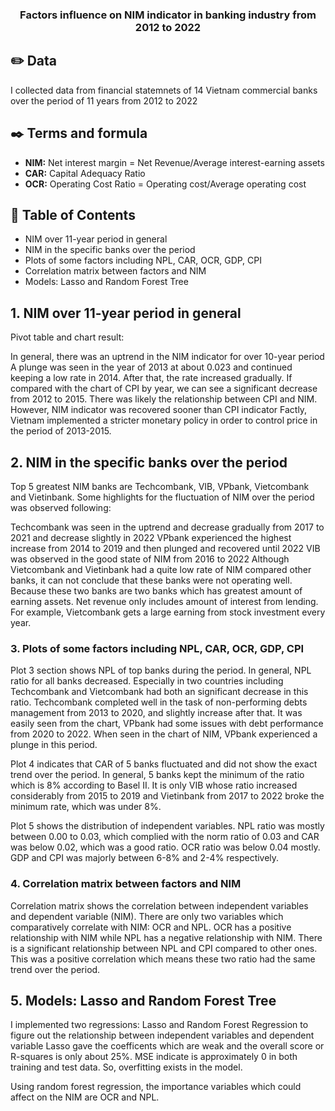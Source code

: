 
<h3 align="center">Factors influence on NIM indicator in banking industry from 2012 to 2022</h3>

## ✏️ Data
I collected data from financial statemnets of 14 Vietnam commercial banks over the period of 11 years from 2012 to 2022

##  ✒️ Terms and formula
- **NIM:** Net interest margin = Net Revenue/Average interest-earning assets
- **CAR:** Capital Adequacy Ratio 
- **OCR:** Operating Cost Ratio = Operating cost/Average operating cost

## 📝 Table of Contents

- NIM over 11-year period in general
- NIM in the specific banks over the period
- Plots of some factors including NPL, CAR, OCR, GDP, CPI
- Correlation matrix between factors and NIM
- Models: Lasso and Random Forest Tree


## 1. NIM over 11-year period in general 

Pivot table and chart result:

In general, there was an uptrend in the NIM indicator for over 10-year period A plunge was seen in the year of 2013 at about 0.023 and continued keeping a low rate in 2014. After that, the rate increased gradually. If compared with the chart of CPI by year, we can see a significant decrease from 2012 to 2015. There was likely the relationship between CPI and NIM. However, NIM indicator was recovered sooner than CPI indicator Factly, Vietnam implemented a stricter monetary policy in order to control price in the period of 2013-2015.

## 2. NIM in the specific banks over the period 

Top 5 greatest NIM banks are Techcombank, VIB, VPbank, Vietcombank and Vietinbank. Some highlights for the fluctuation of NIM over the period was observed following:

Techcombank was seen in the uptrend and decrease gradually from 2017 to 2021 and decrease slightly in 2022 VPbank experienced the highest increase from 2014 to 2019 and then plunged and recovered until 2022 VIB was observed in the good state of NIM from 2016 to 2022 Although Vietcombank and Vietinbank had a quite low rate of NIM compared other banks, it can not conclude that these banks were not operating well. Because these two banks are two banks which has greatest amount of earning assets. Net revenue only includes amount of interest from lending. For example, Vietcombank gets a large earning from stock investment every year.


### 3. Plots of some factors including NPL, CAR, OCR, GDP, CPI 

Plot 3 section shows NPL of top banks during the period. In general, NPL ratio for all banks decreased. Especially in two countries including Techcombank and Vietcombank had both an significant decrease in this ratio. Techcombank completed well in the task of non-performing debts management from 2013 to 2020, and slightly increase after that. It was easily seen from the chart, VPbank had some issues with debt performance from 2020 to 2022. When seen in the chart of NIM, VPbank experienced a plunge in this period.

Plot 4 indicates that CAR of 5 banks fluctuated and did not show the exact trend over the period. In general, 5 banks kept the minimum of the ratio which is 8% according to Basel II. It is only VIB whose ratio increased considerably from 2015 to 2019 and Vietinbank from 2017 to 2022 broke the minimum rate, which was under 8%.

Plot 5 shows the distribution of independent variables. NPL ratio was mostly between 0.00 to 0.03, which complied with the norm ratio of 0.03 and CAR was below 0.02, which was a good ratio. OCR ratio was below 0.04 mostly. GDP and CPI was majorly between 6-8% and 2-4% respectively.

### 4. Correlation matrix between factors and NIM

Correlation matrix shows the correlation between independent variables and dependent variable (NIM). There are only two variables which comparatively correlate with NIM: OCR and NPL. OCR has a positive relationship with NIM while NPL has a negative relationship with NIM. There is a significant relationship between NPL and CPI compared to other ones. This was a positive correlation which means these two ratio had the same trend over the period.


## 5. Models: Lasso and Random Forest Tree

I implemented two regressions: Lasso and Random Forest Regression to figure out the relationship between independent variables and dependent variable Lasso gave the coefficents which are weak and the overall score or R-squares is only about 25%. MSE indicate is approximately 0 in both training and test data. So, overfitting exists in the model.

Using random forest regression, the importance variables which could affect on the NIM are OCR and NPL.